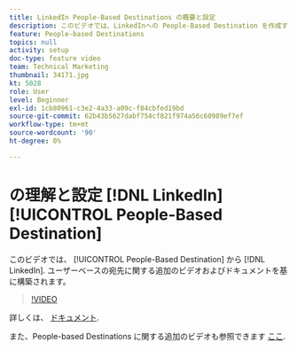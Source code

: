 ```yaml
---
title: LinkedIn People-Based Destinations の概要と設定
description: このビデオでは、LinkedInへの People-Based Destination を作成するための概念と手順について説明します。 ユーザーベースの宛先に関する追加のビデオおよびドキュメントを基に構築されます。
feature: People-based Destinations
topics: null
activity: setup
doc-type: feature video
team: Technical Marketing
thumbnail: 34171.jpg
kt: 5028
role: User
level: Beginner
exl-id: 1cb80961-c3e2-4a33-a09c-f84cbfed19bd
source-git-commit: 62b43b5627dabf754cf821f974a56c60989ef7ef
workflow-type: tm+mt
source-wordcount: '90'
ht-degree: 0%

---
```


# の理解と設定 [!DNL LinkedIn] [!UICONTROL People-Based Destination]

このビデオでは、 [!UICONTROL People-Based Destination] から [!DNL LinkedIn]. ユーザーベースの宛先に関する追加のビデオおよびドキュメントを基に構築されます。

>[!VIDEO](https://video.tv.adobe.com/v/34171/?quality=12)

詳しくは、 [ドキュメント](https://experienceleague.adobe.com/docs/audience-manager/user-guide/features/destinations/people-based/people-based-destinations-overview.html).

また、People-based Destinations に関する追加のビデオも参照できます [ここ](https://adobe.ly/aamlearnpbd).
